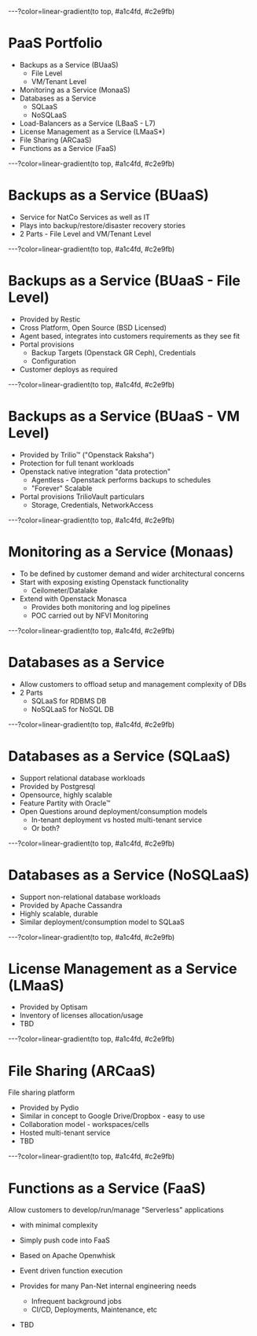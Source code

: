 ---?color=linear-gradient(to top, #a1c4fd, #c2e9fb)

# PaaS Portfolio

- Backups as a Service (BUaaS)
  - File Level
  - VM/Tenant Level
- Monitoring as a Service (MonaaS)
- Databases as a Service
  - SQLaaS
  - NoSQLaaS
- Load-Balancers as a Service (LBaaS - L7)
- License Management as a Service (LMaaS*)
- File Sharing (ARCaaS)
- Functions as a Service (FaaS)

---?color=linear-gradient(to top, #a1c4fd, #c2e9fb)

# Backups as a Service (BUaaS)

- Service for NatCo Services as well as IT
- Plays into backup/restore/disaster recovery stories
- 2 Parts - File Level and VM/Tenant Level

---?color=linear-gradient(to top, #a1c4fd, #c2e9fb)

# Backups as a Service (BUaaS - File Level)

- Provided by Restic
- Cross Platform, Open Source (BSD Licensed)
- Agent based, integrates into customers requirements as they see fit
- Portal provisions
  - Backup Targets (Openstack GR Ceph), Credentials
  - Configuration
- Customer deploys as required

---?color=linear-gradient(to top, #a1c4fd, #c2e9fb)

# Backups as a Service (BUaaS - VM Level)

- Provided by Trilio™ ("Openstack Raksha")
- Protection for full tenant workloads
- Openstack native integration "data protection"
  - Agentless - Openstack performs backups to schedules
  - "Forever" Scalable
- Portal provisions TrilioVault particulars
  - Storage, Credentials, NetworkAccess

---?color=linear-gradient(to top, #a1c4fd, #c2e9fb)

# Monitoring as a Service (Monaas)

- To be defined by customer demand and wider architectural concerns
- Start with exposing existing Openstack functionality
  - Ceilometer/Datalake
- Extend with Openstack Monasca
  - Provides both monitoring and log pipelines
  - POC carried out by NFVI Monitoring

---?color=linear-gradient(to top, #a1c4fd, #c2e9fb)

# Databases as a Service

- Allow customers to offload setup and management complexity of DBs
- 2 Parts
  - SQLaaS for RDBMS DB
  - NoSQLaaS for NoSQL DB

---?color=linear-gradient(to top, #a1c4fd, #c2e9fb)

# Databases as a Service (SQLaaS)

- Support relational database workloads
- Provided by Postgresql
- Opensource, highly scalable
- Feature Partity with Oracle™
- Open Questions around deployment/consumption models
  - In-tenant deployment vs hosted multi-tenant service
  - Or both?

---?color=linear-gradient(to top, #a1c4fd, #c2e9fb)

# Databases as a Service (NoSQLaaS)

- Support non-relational database workloads
- Provided by Apache Cassandra
- Highly scalable, durable
- Similar deployment/consumption model to SQLaaS

---?color=linear-gradient(to top, #a1c4fd, #c2e9fb)

# License Management as a Service (LMaaS)

- Provided by Optisam
- Inventory of licenses allocation/usage
- TBD

---?color=linear-gradient(to top, #a1c4fd, #c2e9fb)

# File Sharing (ARCaaS)

File sharing platform

- Provided by Pydio
- Similar in concept to Google Drive/Dropbox - easy to use
- Collaboration model - workspaces/cells
- Hosted multi-tenant service
- TBD

---?color=linear-gradient(to top, #a1c4fd, #c2e9fb)

# Functions as a Service (FaaS)

Allow customers to develop/run/manage "Serverless" applications
- with minimal complexity
- Simply push code into FaaS

- Based on Apache Openwhisk
- Event driven function execution
- Provides for many Pan-Net internal engineering needs
  - Infrequent background jobs
  - CI/CD, Deployments, Maintenance, etc
- TBD

